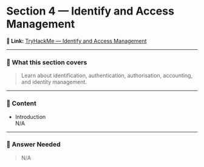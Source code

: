 # Section 4 — Identify and Access Management

**🔗 Link:** [TryHackMe — Identify and Access Management](https://tryhackme.com/room/iaaaidm)

---

### 🧠 What this section covers
> Learn about identification, authentication, authorisation, accounting, and identity management.

---

### 📘 Content
- Introduction  
N/A


---

### 📝 Answer Needed  
> N/A
